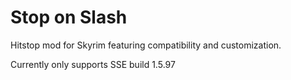 # Stop on Slash
Hitstop mod for Skyrim featuring compatibility and customization.

Currently only supports SSE build 1.5.97

